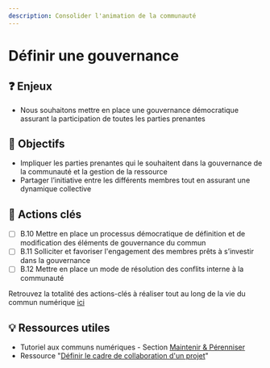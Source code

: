```yaml
---
description: Consolider l'animation de la communauté
---
```


# Définir une gouvernance

## ❓ Enjeux

* Nous souhaitons mettre en place une gouvernance démocratique assurant la participation de toutes les parties prenantes

## 🎯 Objectifs

* Impliquer les parties prenantes qui le souhaitent dans la gouvernance de la communauté et la gestion de la ressource
* Partager l’initiative entre les différents membres tout en assurant une dynamique collective

## 📑 Actions clés

* [ ] B.10 Mettre en place un processus démocratique de définition et de modification des éléments de gouvernance du commun
* [ ] B.11 Solliciter et favoriser l'engagement des membres prêts à s’investir dans la gouvernance
* [ ] B.12 Mettre en place un mode de résolution des conflits interne à la communauté

Retrouvez la totalité des actions-clés à réaliser tout au long de la vie du commun numérique [ici](../../ressources-1/ressources/recapitulatif-des-actions-cles.md)

## 💡 Ressources utiles

* Tutoriel aux communs numériques - Section [Maintenir & Pérenniser](04-perenniser.md)
* Ressource "[Définir le cadre de collaboration d'un projet](../../ressources-1/ressources/definir-le-cadre-de-collaboration-dun-projet.md)"

